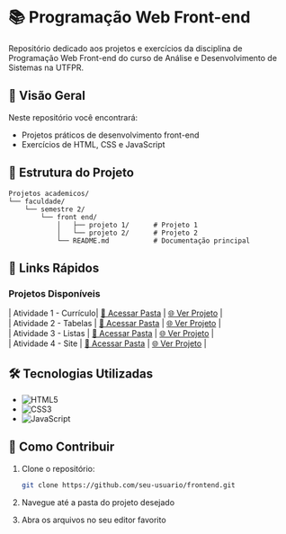 # 📚 Programação Web Front-end

Repositório dedicado aos projetos e exercícios da disciplina de Programação Web Front-end do curso de Análise e Desenvolvimento de Sistemas na UTFPR.

## 🚀 Visão Geral
Neste repositório você encontrará:
- Projetos práticos de desenvolvimento front-end
- Exercícios de HTML, CSS e JavaScript

## 📂 Estrutura do Projeto
```plaintext
Projetos academicos/
└── faculdade/
    └── semestre 2/
        └── front end/
            │   ├── projeto 1/      # Projeto 1
            │   └── projeto 2/      # Projeto 2
            └── README.md           # Documentação principal
```

## 🔗 Links Rápidos
### Projetos Disponíveis

| Atividade 1 - Currículo| [📁 Acessar Pasta](./Atividade-Curriculo/) | [🌐 Ver Projeto](https://joaopradov.github.io/ProjetosAcademicos/Faculdade/Semestre%202/Front-End/Atividade-Curriculo/) |<br>
| Atividade 2 - Tabelas | [📁 Acessar Pasta](./Atividade-aula3/) | [🌐 Ver Projeto](https://joaopradov.github.io/ProjetosAcademicos/Faculdade/Semestre%202/Front-End/Atividade-aula3/) |<br>
| Atividade 3 - Listas | [📁 Acessar Pasta](./Atividade-semana3/) | [🌐 Ver Projeto](https://joaopradov.github.io/ProjetosAcademicos/Faculdade/Semestre%202/Front-End/Atividade-semana3/) |<br>
| Atividade 4 - Site | [📁 Acessar Pasta](./Atividade-siteport/) | [🌐 Ver Projeto](https://joaopradov.github.io/ProjetosAcademicos/Faculdade/Semestre%202/Front-End/Atividade-siteport/) |<br>

## 🛠 Tecnologias Utilizadas
- ![HTML5](https://img.shields.io/badge/HTML5-E34F26?style=flat&logo=html5&logoColor=white)
- ![CSS3](https://img.shields.io/badge/CSS3-1572B6?style=flat&logo=css3&logoColor=white)
- ![JavaScript](https://img.shields.io/badge/JavaScript-F7DF1E?style=flat&logo=javascript&logoColor=black)

## 📝 Como Contribuir
1. Clone o repositório:
   ```bash
   git clone https://github.com/seu-usuario/frontend.git

2. Navegue até a pasta do projeto desejado

3. Abra os arquivos no seu editor favorito

